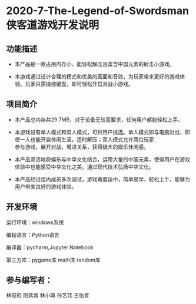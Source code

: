 # 2020-7-The-Legend-of-Swordsman侠客道游戏开发说明

## 功能描述
* 本产品是一款占用内存小、能轻松解压且富含中国元素的射击小游戏。  

* 本游戏通过设计合理的模式和优美的画面和音效，为玩家带来更好的游戏体验。玩家只需操控键盘，即可轻松开启对战小游戏。




## 项目简介
* 本产品总内存共29.7MB，对于设备无较高要求，任何用户都能轻松上手。  

* 本游戏设有单人模式和双人模式，可供用户挑选。单人模式即与电脑对战，即使一人也能开启休闲生活，适时解压；双人模式允许两位玩家  
  参与游戏，展开对战，增进关系，获得极大的娱乐休闲感。  

* 本产品灵活地将娱乐与中华文化结合，运用大量的中国元素，使得用户在游戏体验中也能感受中华文化之美，通过现代技术弘扬中华文化。  

* 本产品经过组内成员多次调试，游戏难度适中，简单易学，轻松上手，能够为用户带来良好的游戏体验。




## 开发环境
运行环境：windows系统  

编程语言：Python语言   

编译器：pycharm,Jupyter Notebook    

第三方库：pygame库 math库 random库  




## 参与编写者：
林宛筠 阳紫蓉 林小瑄 孙艺玮 王怡青
